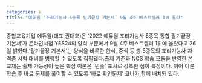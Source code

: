 ```yaml
---
categories: a
title: "에듀윌 ‘조리기능사 5종목 필기끝장 기본서’ 9월 4주 베스트셀러 1위 올라"
---
```

종합교육기업 에듀윌(대표 권대호)은 ‘2022 에듀윌 조리기능사 5종목 통합 필기끝장 기본서’가 온라인서점 YES24의 양식 부문에서 9월 4주 베스트셀러 1위에 올랐다고 26일 밝혔다.‘필기끝장 기본서’는 양식을 비롯한 한식, 중식 등 총 5종목의 조리기능사 자격증 시험 대비를 병행할 수 있도록 집필됐다.출제 기준과 NCS 학습 모듈을 반영한 본 교재는 출제 가능성이 높은 핵심 이론은 &#39;빈출&#39; 표시로 강조한 점이 특징이다. 이어 이론 학습 후 바로 문제를 풀이할 수 있도록 ‘바로 확인문제’ 코너가 함께 배치돼 있다.
